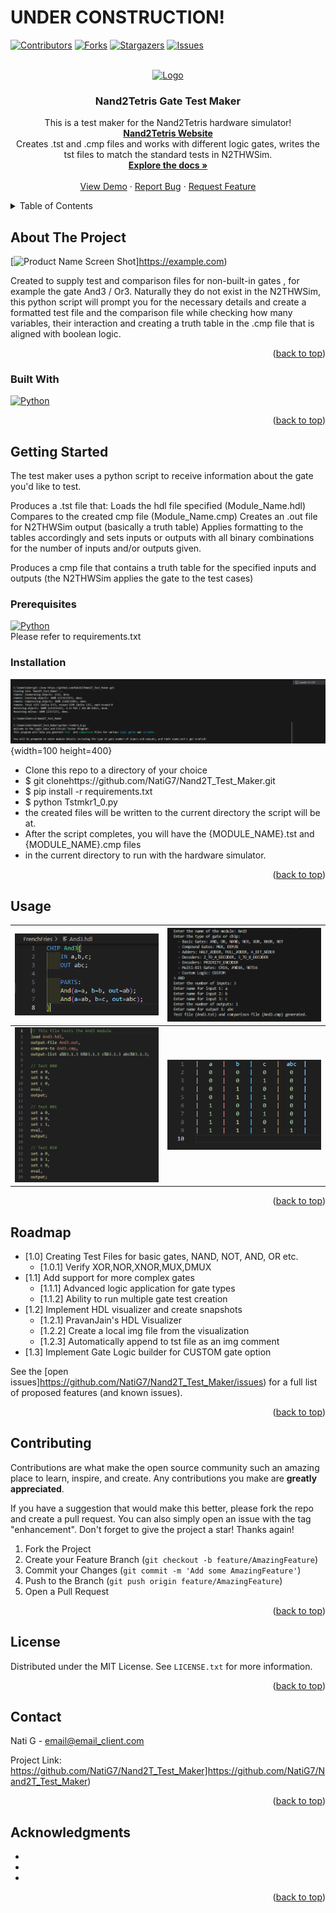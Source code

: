 <!-- Improved compatibility of back to top link: See:https://github.com/othneildrew/Best-README-Template/pull/73 -->
<a name="readme-top"></a>
<!--
*** Thanks for checking out the Best-README-Template. If you have a suggestion
*** that would make this better, please fork the repo and create a pull request
*** or simply open an issue with the tag "enhancement".
*** Don't forget to give the project a star!
*** Thanks again! Now go create something AMAZING! :D
-->

<h1>UNDER CONSTRUCTION!</h1>

<!-- PROJECT SHIELDS -->
<!--
*** I'm using markdown "reference style" links for readability.
*** Reference links are enclosed in brackets [ ] instead of parentheses ( ).
*** See the bottom of this document for the declaration of the reference variables
*** for contributors-url, forks-url, etc. This is an optional, concise syntax you may use.
***https://www.markdownguide.org/basic-syntax/#reference-style-links
-->
[![Contributors][contributors-shield]][contributors-url]
[![Forks][forks-shield]][forks-url]
[![Stargazers][stars-shield]][stars-url]
[![Issues][issues-shield]][issues-url]


<!-- PROJECT LOGO -->
<br />
<div align="center">
  <a href=https://github.com/NatiG7/Nand2T_Test_Maker">
    <img src="images/logo.png" alt="Logo" width="80" height="80">
  </a>

<h3 align="center">Nand2Tetris Gate Test Maker</h3>

  <p align="center">
    This is a test maker for the Nand2Tetris hardware simulator! <br><a href=https://www.nand2tetris.org/"><strong>Nand2Tetris Website</strong></a><br>
    Creates .tst and .cmp files and works with different logic gates, writes the tst files to match the standard tests in N2THWSim.
    <br />
    <a href=https://github.com/NatiG7/Nand2T_Test_Maker"><strong>Explore the docs »</strong></a>
    <br />
    <br />
    <a href=https://github.com/NatiG7/Nand2T_Test_Maker">View Demo</a>
    ·
    <a href=https://github.com/NatiG7/Nand2T_Test_Maker/issues/new?labels=bug&template=bug-report---.md">Report Bug</a>
    ·
    <a href=https://github.com/NatiG7/Nand2T_Test_Maker/issues/new?labels=enhancement&template=feature-request---.md">Request Feature</a>
  </p>
</div>



<!-- TABLE OF CONTENTS -->
<details>
  <summary>Table of Contents</summary>
  <ol>
    <li>
      <a href="#about-the-project">About The Project</a>
      <ul>
        <li><a href="#built-with">Built With</a></li>
      </ul>
    </li>
    <li>
      <a href="#getting-started">Getting Started</a>
      <ul>
        <li><a href="#prerequisites">Prerequisites</a></li>
        <li><a href="#installation">Installation</a></li>
      </ul>
    </li>
    <li><a href="#usage">Usage</a></li>
    <li><a href="#roadmap">Roadmap</a></li>
    <li><a href="#contributing">Contributing</a></li>
    <li><a href="#license">License</a></li>
    <li><a href="#contact">Contact</a></li>
    <li><a href="#acknowledgments">Acknowledgments</a></li>
  </ol>
</details>



<!-- ABOUT THE PROJECT -->
## About The Project

[![Product Name Screen Shot][product-screenshot]]https://example.com)

Created to supply test and comparison files for non-built-in gates , for example the gate And3 / Or3.
Naturally they do not exist in the N2THWSim, this python script will prompt you for the necessary details
and create a formatted test file and the comparison file while checking how many variables, their interaction
and creating a truth table in the .cmp file that is aligned with boolean logic.

<p align="right">(<a href="#readme-top">back to top</a>)</p>



### Built With

[![Python][Python.py]][Python-url]

<p align="right">(<a href="#readme-top">back to top</a>)</p>



<!-- GETTING STARTED -->
## Getting Started

The test maker uses a python script to receive information about
the gate you'd like to test.

Produces a .tst file that:
Loads the hdl file specified (Module_Name.hdl)
Compares to the created cmp file (Module_Name.cmp)
Creates an .out file for N2THWSim output (basically a truth table)
Applies formatting to the tables accordingly and sets inputs or outputs with all binary combinations for the number of inputs and/or outputs given.

Produces a cmp file that contains a truth table for the specified inputs and outputs (the N2THWSim applies the gate to the test cases)


### Prerequisites

[![Python][Python.py]][Python-url]<br>
Please refer to requirements.txt

### Installation
![Installation][installation]{width=100 height=400}
* Clone this repo to a directory of your choice
* $ git clonehttps://github.com/NatiG7/Nand2T_Test_Maker.git
* $ pip install -r requirements.txt
* $ python Tstmkr1_0.py
* the created files will be written to the current directory the script will be at.
* After the script completes, you will have the {MODULE_NAME}.tst and {MODULE_NAME}.cmp files
* in the current directory to run with the hardware simulator.

<p align="right">(<a href="#readme-top">back to top</a>)</p>



<!-- USAGE EXAMPLES -->
## Usage

|![customgate]|![runscript]|
|---|---|
|![tstfile]|![cmpfile]|



<p align="right">(<a href="#readme-top">back to top</a>)</p>



<!-- ROADMAP -->
## Roadmap

- [1.0] Creating Test Files for basic gates, NAND, NOT, AND, OR etc.
  - [1.0.1] Verify XOR,NOR,XNOR,MUX,DMUX
- [1.1] Add support for more complex gates
  - [1.1.1] Advanced logic application for gate types
  - [1.1.2] Ability to run multiple gate test creation
- [1.2] Implement HDL visualizer and create snapshots
    - [1.2.1] PravanJain's HDL Visualizer
    - [1.2.2] Create a local img file from the visualization
    - [1.2.3] Automatically append to tst file as an img comment
- [1.3] Implement Gate Logic builder for CUSTOM gate option

See the [open issues]https://github.com/NatiG7/Nand2T_Test_Maker/issues) for a full list of proposed features (and known issues).

<p align="right">(<a href="#readme-top">back to top</a>)</p>



<!-- CONTRIBUTING -->
## Contributing

Contributions are what make the open source community such an amazing place to learn, inspire, and create. Any contributions you make are **greatly appreciated**.

If you have a suggestion that would make this better, please fork the repo and create a pull request. You can also simply open an issue with the tag "enhancement".
Don't forget to give the project a star! Thanks again!

1. Fork the Project
2. Create your Feature Branch (`git checkout -b feature/AmazingFeature`)
3. Commit your Changes (`git commit -m 'Add some AmazingFeature'`)
4. Push to the Branch (`git push origin feature/AmazingFeature`)
5. Open a Pull Request

<p align="right">(<a href="#readme-top">back to top</a>)</p>



<!-- LICENSE -->
## License

Distributed under the MIT License. See `LICENSE.txt` for more information.

<p align="right">(<a href="#readme-top">back to top</a>)</p>



<!-- CONTACT -->
## Contact

Nati G - email@email_client.com

Project Link: https://github.com/NatiG7/Nand2T_Test_Maker]https://github.com/NatiG7/Nand2T_Test_Maker)

<p align="right">(<a href="#readme-top">back to top</a>)</p>



<!-- ACKNOWLEDGMENTS -->
## Acknowledgments

* []()
* []()
* []()

<p align="right">(<a href="#readme-top">back to top</a>)</p>



<!-- MARKDOWN LINKS & IMAGES -->
<!--https://www.markdownguide.org/basic-syntax/#reference-style-links -->
[contributors-shield]:https://img.shields.io/github/contributors/NatiG7/Nand2T_Test_Maker.svg?style=for-the-badge
[contributors-url]:https://github.com/NatiG7/Nand2T_Test_Maker/graphs/contributors
[forks-shield]:https://img.shields.io/github/forks/NatiG7/Nand2T_Test_Maker.svg?style=for-the-badge
[forks-url]:https://github.com/NatiG7/Nand2T_Test_Maker/network/members
[stars-shield]:https://img.shields.io/github/stars/NatiG7/Nand2T_Test_Maker.svg?style=for-the-badge
[stars-url]:https://github.com/NatiG7/Nand2T_Test_Maker/stargazers
[issues-shield]:https://img.shields.io/github/issues/NatiG7/Nand2T_Test_Maker.svg?style=for-the-badge
[issues-url]:https://github.com/NatiG7/Nand2T_Test_Maker/issues
[license-shield]:https://img.shields.io/github/license/NatiG7/Nand2T_Test_Maker.svg?style=for-the-badge
[license-url]:https://github.com/NatiG7/Nand2T_Test_Maker/blob/master/LICENSE.txt
[linkedin-shield]:https://img.shields.io/badge/-LinkedIn-black.svg?style=for-the-badge&logo=linkedin&colorB=555
[linkedin-url]:https://linkedin.com/in/linkedin_username
[product-screenshot]:images/screenshot.png
[Next.js]:https://img.shields.io/badge/next.js-000000?style=for-the-badge&logo=nextdotjs&logoColor=white
[Next-url]:https://nextjs.org/
[React.js]:https://img.shields.io/badge/React-20232A?style=for-the-badge&logo=react&logoColor=61DAFB
[React-url]:https://reactjs.org/
[Vue.js]:https://img.shields.io/badge/Vue.js-35495E?style=for-the-badge&logo=vuedotjs&logoColor=4FC08D
[Vue-url]:https://vuejs.org/
[Angular.io]:https://img.shields.io/badge/Angular-DD0031?style=for-the-badge&logo=angular&logoColor=white
[Angular-url]:https://angular.io/
[Svelte.dev]:https://img.shields.io/badge/Svelte-4A4A55?style=for-the-badge&logo=svelte&logoColor=FF3E00
[Svelte-url]:https://svelte.dev/
[Laravel.com]:https://img.shields.io/badge/Laravel-FF2D20?style=for-the-badge&logo=laravel&logoColor=white
[Laravel-url]:https://laravel.com
[Bootstrap.com]:https://img.shields.io/badge/Bootstrap-563D7C?style=for-the-badge&logo=bootstrap&logoColor=white
[Bootstrap-url]:https://getbootstrap.com
[JQuery.com]:https://img.shields.io/badge/jQuery-0769AD?style=for-the-badge&logo=jquery&logoColor=white
[JQuery-url]:https://jquery.com
[Python.py]:https://img.shields.io/badge/python-3670A0?style=for-the-badge&logo=python&logoColor=ffdd54
[Python-url]:https://www.python.org/
[customgate]:images/CustomAND3.png
[runscript]:images/ScriptOutput.png
[tstfile]:images/TstFileexample.png
[cmpfile]:images/cmpFileExample.png
[installation]:/images/install.png
